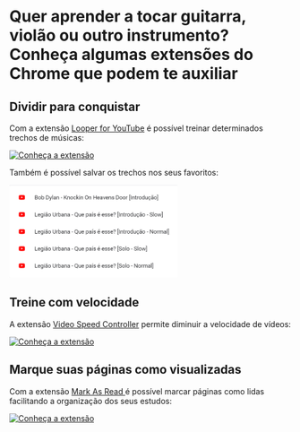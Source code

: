 # Quer aprender a tocar guitarra, violão ou outro instrumento? Conheça algumas extensões do Chrome que podem te auxiliar

## Dividir para conquistar

Com a extensão [Looper for YouTube](https://chrome.google.com/webstore/detail/looper-for-youtube/iggpfpnahkgpnindfkdncknoldgnccdg/related?hl=pt-BR) é possível treinar determinados trechos de músicas:

[![Conheça a extensão](https://img.youtube.com/vi/fWRWxerJ1qg/0.jpg)](https://www.youtube.com/watch?v=fWRWxerJ1qg)

Também é possível salvar os trechos nos seus favoritos:

<img src="looper-for-youTube-favorites.png" width="300">

## Treine com velocidade
A extensão [Video Speed Controller](https://chrome.google.com/webstore/detail/video-speed-controller/nffaoalbilbmmfgbnbgppjihopabppdk) permite diminuir a velocidade de vídeos:

[![Conheça a extensão](https://img.youtube.com/vi/_JwFGu_R248/0.jpg)](https://www.youtube.com/watch?v=_JwFGu_R248)

## Marque suas páginas como visualizadas

Com a extensão [Mark As Read
](https://chrome.google.com/webstore/detail/mark-as-read/hiflhkmicfagennabmnfcnnlpkmidfjj) é possível marcar páginas como lidas facilitando a organização dos seus estudos:

[![Conheça a extensão](https://img.youtube.com/vi/sUmQULIO_Ho/0.jpg)](https://www.youtube.com/watch?v=sUmQULIO_Ho)
